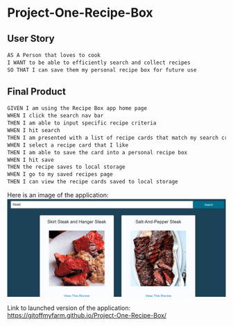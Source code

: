 # Project-One-Recipe-Box

## User Story

```md
AS A Person that loves to cook
I WANT to be able to efficiently search and collect recipes
SO THAT I can save them my personal recipe box for future use
```

## Final Product

```md
GIVEN I am using the Recipe Box app home page
WHEN I click the search nav bar
THEN I am able to input specific recipe criteria
WHEN I hit search
THEN I am presented with a list of recipe cards that match my search criteria
WHEN I select a recipe card that I like
THEN I am able to save the card into a personal recipe box
WHEN I hit save
THEN the recipe saves to local storage
WHEN I go to my saved recipes page
THEN I can view the recipe cards saved to local storage
```

Here is an image of the application: ![Application Image](https://github.com/GitOffMyFarm/Project-One-Recipe-Box/blob/main/assets/images/RecipeBoxImage.png)

Link to launched version of the application: https://gitoffmyfarm.github.io/Project-One-Recipe-Box/
